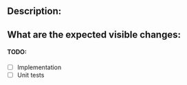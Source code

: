 ## Description:



## What are the expected visible changes:



#### TODO:
- [ ] Implementation
- [ ] Unit tests

